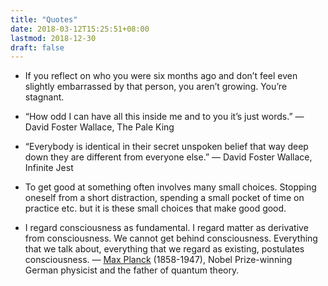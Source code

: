 ```yaml
---
title: "Quotes"
date: 2018-03-12T15:25:51+08:00
lastmod: 2018-12-30
draft: false
---
```

- If you reflect on who you were six months ago and don’t feel even slightly embarrassed by that person, you aren’t growing. You’re stagnant.

- “How odd I can have all this inside me and to you it’s just words.” — David Foster Wallace, The Pale King

- “Everybody is identical in their secret unspoken belief that way deep down they are different from everyone else.” — David Foster Wallace, Infinite Jest

- To get good at something often involves many small choices. Stopping oneself from a short distraction, spending a small pocket of time on practice etc. but it is these small choices that make good good.

- I regard consciousness as fundamental. I regard matter as derivative from consciousness. We cannot get behind consciousness. Everything that we talk about, everything that we regard as existing, postulates consciousness. —  [Max Planck](https://el2.fourhourmail.com/c/qduvezq2e4s7h0d6qe/65feh8h78em27/aHR0cHM6Ly9lbi53aWtpcGVkaWEub3JnL3dpa2kvTWF4X1BsYW5jaw==)  (1858-1947), Nobel Prize-winning German physicist and the father of quantum theory.

